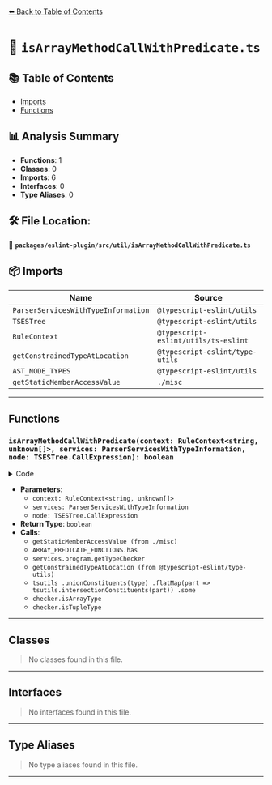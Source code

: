 [⬅️ Back to Table of Contents](../../../../index.md)

# 📄 `isArrayMethodCallWithPredicate.ts`

## 📚 Table of Contents

- [Imports](#imports)
- [Functions](#functions)

## 📊 Analysis Summary

- **Functions**: 1
- **Classes**: 0
- **Imports**: 6
- **Interfaces**: 0
- **Type Aliases**: 0

## 🛠️ File Location:
📂 **`packages/eslint-plugin/src/util/isArrayMethodCallWithPredicate.ts`**

## 📦 Imports

| Name | Source |
|------|--------|
| `ParserServicesWithTypeInformation` | `@typescript-eslint/utils` |
| `TSESTree` | `@typescript-eslint/utils` |
| `RuleContext` | `@typescript-eslint/utils/ts-eslint` |
| `getConstrainedTypeAtLocation` | `@typescript-eslint/type-utils` |
| `AST_NODE_TYPES` | `@typescript-eslint/utils` |
| `getStaticMemberAccessValue` | `./misc` |


---

## Functions

### `isArrayMethodCallWithPredicate(context: RuleContext<string, unknown[]>, services: ParserServicesWithTypeInformation, node: TSESTree.CallExpression): boolean`

<details><summary>Code</summary>

```ts
export function isArrayMethodCallWithPredicate(
  context: RuleContext<string, unknown[]>,
  services: ParserServicesWithTypeInformation,
  node: TSESTree.CallExpression,
): boolean {
  if (node.callee.type !== AST_NODE_TYPES.MemberExpression) {
    return false;
  }

  const staticAccessValue = getStaticMemberAccessValue(node.callee, context);

  if (!ARRAY_PREDICATE_FUNCTIONS.has(staticAccessValue)) {
    return false;
  }

  const checker = services.program.getTypeChecker();
  const type = getConstrainedTypeAtLocation(services, node.callee.object);
  return tsutils
    .unionConstituents(type)
    .flatMap(part => tsutils.intersectionConstituents(part))
    .some(t => checker.isArrayType(t) || checker.isTupleType(t));
}
```
</details>

- **Parameters**:
  - `context: RuleContext<string, unknown[]>`
  - `services: ParserServicesWithTypeInformation`
  - `node: TSESTree.CallExpression`
- **Return Type**: `boolean`
- **Calls**:
  - `getStaticMemberAccessValue (from ./misc)`
  - `ARRAY_PREDICATE_FUNCTIONS.has`
  - `services.program.getTypeChecker`
  - `getConstrainedTypeAtLocation (from @typescript-eslint/type-utils)`
  - `tsutils
    .unionConstituents(type)
    .flatMap(part => tsutils.intersectionConstituents(part))
    .some`
  - `checker.isArrayType`
  - `checker.isTupleType`

---

## Classes

> No classes found in this file.


---

## Interfaces

> No interfaces found in this file.


---

## Type Aliases

> No type aliases found in this file.


---